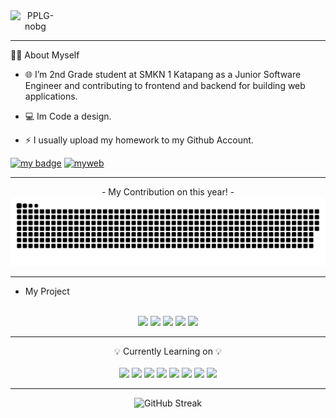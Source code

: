 <div class="organization" align="center" style="max-width: 5rem">
<img src="https://i.ibb.co/j5sm3CW/PPLG-nobg.png" alt="PPLG-nobg" style="width: 7rem" />
</div>

---

👨‍💻 About Myself
- 🌐 I’m 2nd Grade student at SMKN 1 Katapang as a Junior Software Engineer and contributing to frontend and backend for building web applications.

- 💻 Im Code a design.

- ⚡ I usually upload my homework to my Github Account.

[![my badge](https://badgen.net/badge/FrontEnd/Participation/blue?icon=github)](https://gamelab.id/certificate/GL8408285636)
[![myweb](https://badgen.net/badge/My/Website/red?icon=git)](https://d4xwrld.github.io)


---

<div align="center">
- My Contribution on this year! -
<img src="https://github.com/d4xwrld/d4xwrld.github.io/blob/output/github-contribution-grid-snake-dark.svg" />
</div>

---

- My Project <br><br>
<div class="Project" align="center">
  <img src="https://github-readme-stats.vercel.app/api/pin/?username=d4xwrld&repo=ngl-clone&theme=discord_old_blurple" />
<img src="https://github-readme-stats.vercel.app/api/pin/?username=d4xwrld&repo=jujun&theme=discord_old_blurple" />
<img src="https://github-readme-stats.vercel.app/api/pin/?username=d4xwrld&repo=onepplg&theme=discord_old_blurple" />
<img src="https://github-readme-stats.vercel.app/api/pin/?username=d4xwrld&repo=cafe-street&theme=discord_old_blurple" />
  <img src="https://github-readme-stats.vercel.app/api/pin/?username=d4xwrld&repo=smkcoding.id-scss&theme=discord_old_blurple" />
</div>

---

<div class="lang" align="center">
💡 Currently Learning on 💡 <br> <br>

  
<img src="https://img.shields.io/badge/HTML-239120?style=for-the-badge&logo=html5&logoColor=white" />
<img src="https://img.shields.io/badge/CSS-239120?&style=for-the-badge&logo=css3&logoColor=white" />
<img src="https://img.shields.io/badge/JavaScript-323330?style=for-the-badge&logo=javascript&logoColor=F7DF1E" />
<img src="https://img.shields.io/badge/C%2B%2B-00599C?style=for-the-badge&logo=c%2B%2B&logoColor=white" />
<img src="https://img.shields.io/badge/Java-ED8B00?style=for-the-badge&logo=openjdk&logoColor=white" />
<img src="https://img.shields.io/badge/PHP-777BB4?style=for-the-badge&logo=php&logoColor=white" />
<img src="https://img.shields.io/badge/Figma-F24E1E?style=for-the-badge&logo=figma&logoColor=white" />
<img src="https://img.shields.io/badge/MySQL-005C84?style=for-the-badge&logo=mysql&logoColor=white" />

</div>

---

<div class="streaks" align="center">
<img src="https://github-readme-streak-stats.herokuapp.com?user=d4xwrld&theme=modern-lilac2" alt="GitHub Streak"/>
</div>
